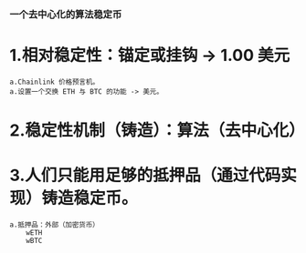 ### 一个去中心化的算法稳定币

# 1.相对稳定性：锚定或挂钩 -> 1.00 美元
    a.Chainlink 价格预言机。
    a.设置一个交换 ETH 与 BTC 的功能 -> 美元。

# 2.稳定性机制（铸造）：算法（去中心化）

# 3.人们只能用足够的抵押品（通过代码实现）铸造稳定币。
    a.抵押品：外部（加密货币）
        wETH
        wBTC